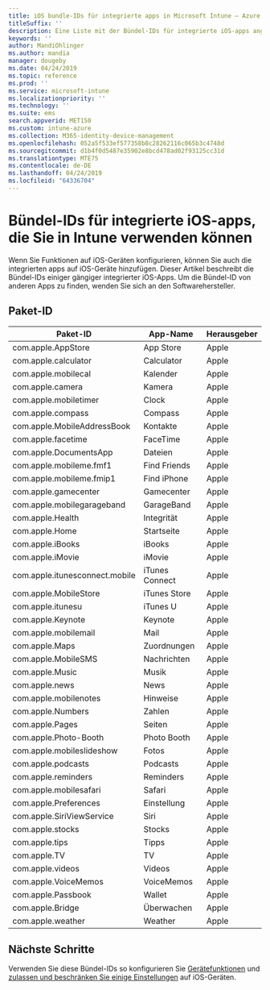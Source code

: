 ```yaml
---
title: iOS bundle-IDs für integrierte apps in Microsoft Intune – Azure | Microsoft-Dokumentation
titleSuffix: ''
description: Eine Liste mit der Bündel-IDs für integrierte iOS-apps angezeigt. Verwenden Sie diese Bündel-IDs, um apps im gerätekonfigurationsprofile und Richtlinien in Microsoft Intune explizit zu ermöglichen.
keywords: ''
author: MandiOhlinger
ms.author: mandia
manager: dougeby
ms.date: 04/24/2019
ms.topic: reference
ms.prod: ''
ms.service: microsoft-intune
ms.localizationpriority: ''
ms.technology: ''
ms.suite: ems
search.appverid: MET150
ms.custom: intune-azure
ms.collection: M365-identity-device-management
ms.openlocfilehash: 052a5f533ef577358b8c28262116c065b3c4748d
ms.sourcegitcommit: d1b4f0d5487e35902e8bcd478ad02f93125cc31d
ms.translationtype: MTE75
ms.contentlocale: de-DE
ms.lasthandoff: 04/24/2019
ms.locfileid: "64336704"
---
```

# <a name="bundle-ids-for-built-in-ios-apps-you-can-use-in-intune"></a>Bündel-IDs für integrierte iOS-apps, die Sie in Intune verwenden können

Wenn Sie Funktionen auf iOS-Geräten konfigurieren, können Sie auch die integrierten apps auf iOS-Geräte hinzufügen. Dieser Artikel beschreibt die Bündel-IDs einiger gängiger integrierter iOS-Apps. Um die Bündel-ID von anderen Apps zu finden, wenden Sie sich an den Softwarehersteller.

## <a name="bundle-ids"></a>Paket-ID

| Paket-ID                   | App-Name     | Herausgeber |
|-----------------------------|--------------|-----------|
| com.apple.AppStore          | App Store    | Apple     |
| com.apple.calculator        | Calculator   | Apple     |
| com.apple.mobilecal         | Kalender     | Apple     |
| com.apple.camera            | Kamera       | Apple     |
| com.apple.mobiletimer       | Clock        | Apple     |
| com.apple.compass           | Compass      | Apple     |
| com.apple.MobileAddressBook | Kontakte     | Apple     |
| com.apple.facetime          | FaceTime     | Apple     |
| com.apple.DocumentsApp      | Dateien        | Apple     |
| com.apple.mobileme.fmf1     | Find Friends | Apple     |
| com.apple.mobileme.fmip1    | Find iPhone  | Apple     |
| com.apple.gamecenter        | Gamecenter  | Apple     |
| com.apple.mobilegarageband  | GarageBand   | Apple     |
| com.apple.Health            | Integrität       | Apple     |
| com.apple.Home              | Startseite         | Apple     |
| com.apple.iBooks            | iBooks       | Apple     |
| com.apple.iMovie            | iMovie       | Apple     |
| com.apple.itunesconnect.mobile | iTunes Connect | Apple |
| com.apple.MobileStore       | iTunes Store | Apple     |
| com.apple.itunesu           | iTunes U     | Apple     |
| com.apple.Keynote           | Keynote      | Apple     |
| com.apple.mobilemail        | Mail         | Apple     |
| com.apple.Maps              | Zuordnungen         | Apple     |
| com.apple.MobileSMS         | Nachrichten     | Apple     |
| com.apple.Music             | Musik        | Apple     |
| com.apple.news              | News         | Apple     |
| com.apple.mobilenotes       | Hinweise        | Apple     |
| com.apple.Numbers           | Zahlen      | Apple     |
| com.apple.Pages             | Seiten        | Apple     |
| com.apple.Photo-Booth       | Photo Booth  | Apple     |
| com.apple.mobileslideshow   | Fotos       | Apple     |
| com.apple.podcasts          | Podcasts     | Apple     |
| com.apple.reminders         | Reminders    | Apple     |
| com.apple.mobilesafari      | Safari       | Apple     |
| com.apple.Preferences       | Einstellung     | Apple     |
| com.apple.SiriViewService   | Siri         | Apple     |
| com.apple.stocks            | Stocks       | Apple     |
| com.apple.tips              | Tipps         | Apple     |
| com.apple.TV                | TV           | Apple     |
| com.apple.videos            | Videos       | Apple     |
| com.apple.VoiceMemos        | VoiceMemos   | Apple     |
| com.apple.Passbook          | Wallet       | Apple     |
| com.apple.Bridge            | Überwachen        | Apple     |
| com.apple.weather           | Weather      | Apple     |

## <a name="next-steps"></a>Nächste Schritte

Verwenden Sie diese Bündel-IDs so konfigurieren Sie [Gerätefunktionen](ios-device-features-settings.md) und [zulassen und beschränken Sie einige Einstellungen](device-restrictions-ios.md) auf iOS-Geräten.
